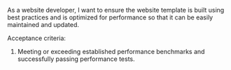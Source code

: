As a website developer, I want to ensure the website template is built using best practices and is optimized for performance so that it can be easily maintained and updated.

Acceptance criteria:
 1. Meeting or exceeding established performance benchmarks and successfully passing performance tests. 
